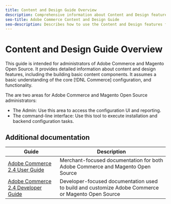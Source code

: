 ```yaml
---
title: Content and Design Guide Overview
description: Comprehensive information about Content and Design features for Adobe Commerce and Magento Open Source administrators and eCommerce marketers.
seo-title: Adobe Commerce Content and Design Guide
seo-description: Describes how to use the Content and Design features for Adobe Commerce and Magento Open Source.
---
```

# Content and Design Guide Overview

This guide is intended for administrators of Adobe Commerce and Magento Open Source. It provides detailed information about content and design features, including the building basic content components. It assumes a basic understanding of the core [!DNL Commerce] configuration, and functionality.

The are two areas for Adobe Commerce and Magento Open Source administrators:

- The Admin: Use this area to access the configuration UI and reporting.
- The command-line interface: Use this tool to execute installation and backend configuration tasks.

## Additional documentation

| Guide | Description |
|------ | ----------- |
| [Adobe Commerce 2.4 User Guide](https://docs.magento.com/user-guide/) | Merchant-focused documentation for both Adobe Commerce and Magento Open Source |
| [Adobe Commerce 2.4 Developer Guide](https://devdocs.magento.com/) | Developer-focused documentation used to build and customize Adobe Commerce or Magento Open Source |
